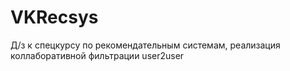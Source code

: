 # VKRecsys
Д/з к спецкурсу по рекомендательным системам, реализация коллаборативной фильтрации user2user
